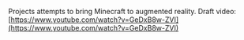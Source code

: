 Projects attempts to bring Minecraft to augmented reality.
Draft video: [https://www.youtube.com/watch?v=GeDxB8w-ZVI](https://www.youtube.com/watch?v=GeDxB8w-ZVI)